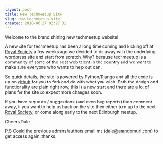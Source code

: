 ```yaml
---
layout: post
title: New Techmeetup Site
slug: new-techmeetup-site
created: 2010-06-27 02:27:31
---
```


Welcome to the brand shining new techmeetup website!

A new site for techmeetup has been a long time coming and kicking off at <a href="http://royalsocietyofhackers.tumblr.com/">Royal Society</a> a few weeks ago we decided to do away with the underlying wordpress site and start from scratch, Why? because techmeetup is a community of some of the best web talent in the country and we want to make sure everyone who wants to help out can.

So quick details, the site is powered by Python/Django and all the code is up on <a href="http://github.com/daleharvey/techmeetup">github</a> for you to fork and do with what you wish. Both the design and functionality are plain right now, this is a new start and there are a lot of plans for the site so expect more changes soon.

If you have requests / suggestions (and even bug reports) then comment away, if you want to help us hack on the site then either turn up to the next <a href="http://royalsocietyofhackers.tumblr.com/">Royal Society</a>, or come along early to the next Edinburgh meetup.

Cheers
Dale

P.S Could the previous admins/authors email me (dale@arandomurl.com)  to get access again, thanks.